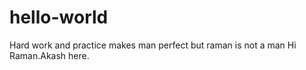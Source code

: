 # hello-world
Hard work and practice makes man perfect
but raman is not a man
Hi Raman.Akash here.

